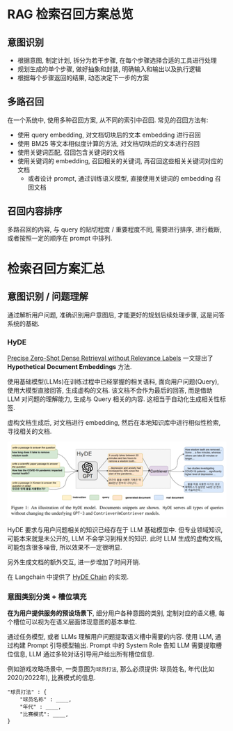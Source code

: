 # RAG 检索召回方案总览

## 意图识别

- 根据意图, 制定计划, 拆分为若干步骤, 在每个步骤选择合适的工具进行处理
- 规划生成的单个步骤, 做好抽象和封装, 明确输入和输出以及执行逻辑
- 根据每个步骤返回的结果, 动态决定下一步的方案

## 多路召回

在一个系统中, 使用多种召回方案, 从不同的索引中召回. 常见的召回方法有:

- 使用 query embedding, 对文档切块后的文本 embedding 进行召回
- 使用 BM25 等文本相似度计算的方法, 对文档切块后的文本进行召回
- 使用关键词匹配, 召回包含关键词的文档
- 使用关键词的 embedding, 召回相关的关键词, 再召回这些相关关键词对应的文档
  - 或者设计 prompt, 通过训练语义模型, 直接使用关键词的 embedding 召回文档

## 召回内容排序

多路召回的内容, 与 query 的贴切程度 / 重要程度不同, 需要进行排序, 进行截断, 或者按照一定的顺序在 prompt 中排列.

# 检索召回方案汇总

## 意图识别 / 问题理解

通过解析用户问题, 准确识别用户意图后, 才能更好的规划后续处理步骤, 这是问答系统的基础.

### HyDE

[Precise Zero-Shot Dense Retrieval without Relevance Labels](https://arxiv.org/abs/2212.10496) 一文提出了 **Hypothetical Document Embeddings** 方法.

使用基础模型(LLMs)在训练过程中已经掌握的相关语料, 面向用户问题(Query), 使用大模型直接回答, 生成虚构的文档. 该文档不会作为最后的回答, 而是借助 LLM 对问题的理解能力, 生成与 Query 相关的内容. 这相当于自动化生成相关性标签.

虚构文档生成后, 对文档进行 embedding, 然后在本地知识库中进行相似性检索, 寻找相关的文档.

![](/resources/images/llm/rag-3.png)

HyDE 要求与用户问题相关的知识已经存在于 LLM 基础模型中. 但专业领域知识, 可能本来就是未公开的, LLM 不会学习到相关的知识. 此时 LLM 生成的虚构文档, 可能包含很多噪音, 所以效果不一定很明显.

另外生成文档的额外交互, 进一步增加了时间开销.

在 Langchain 中提供了 [HyDE Chain](https://github.com/langchain-ai/langchain/blob/master/cookbook/hypothetical_document_embeddings.ipynb) 的实现.

### 意图类别分类 + 槽位填充

**在为用户提供服务的预设场景下**, 细分用户各种意图的类别, 定制对应的语义槽, 每个槽位可以视为在语义层面体现意图的基本单位.

通过任务模型, 或者 LLMs 理解用户问题提取语义槽中需要的内容. 使用 LLM, 通过构建 Prompt 引导模型输出. Prompt 中的 System Role 告知 LLM 需要提取槽位信息, LLM 通过多轮对话引导用户给出所有槽位信息.

例如游戏攻略场景中, 一类意图为`球员打法`, 那么必须提供: 球员姓名, 年代(比如2020/2022年), 比赛模式的信息.

```
"球员打法" : {
    "球员名称" : ____,
    "年代" : ____,
    "比赛模式": ____,
}
```
